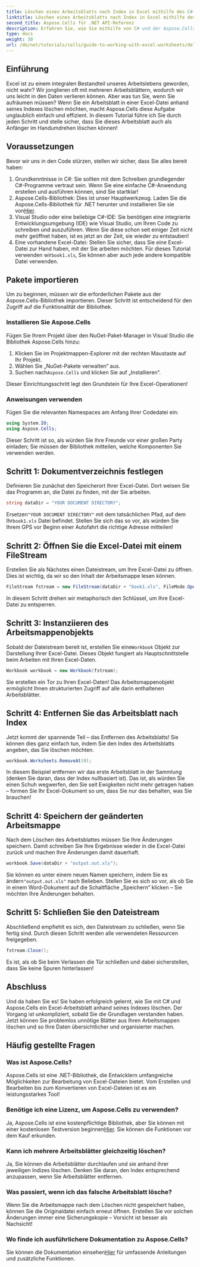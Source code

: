 ```yaml
---
title: Löschen eines Arbeitsblatts nach Index in Excel mithilfe des C#-Tutorials
linktitle: Löschen eines Arbeitsblatts nach Index in Excel mithilfe des C#-Tutorials
second_title: Aspose.Cells für .NET API-Referenz
description: Erfahren Sie, wie Sie mithilfe von C# und der Aspose.Cells-Bibliothek ein bestimmtes Arbeitsblatt anhand seines Indexes effizient aus einer Excel-Datei löschen. Folgen Sie diesem einfachen Schritt-für-Schritt-Tutorial.
type: docs
weight: 30
url: /de/net/tutorials/cells/guide-to-working-with-excel-worksheets/delete-worksheet-by-index-excel-csharp-tutorial/
---
```

## Einführung

Excel ist zu einem integralen Bestandteil unseres Arbeitslebens geworden, nicht wahr? Wir jonglieren oft mit mehreren Arbeitsblättern, wodurch wir uns leicht in den Daten verlieren können. Aber was tun Sie, wenn Sie aufräumen müssen? Wenn Sie ein Arbeitsblatt in einer Excel-Datei anhand seines Indexes löschen möchten, macht Aspose.Cells diese Aufgabe unglaublich einfach und effizient. In diesem Tutorial führe ich Sie durch jeden Schritt und stelle sicher, dass Sie dieses Arbeitsblatt auch als Anfänger im Handumdrehen löschen können!

## Voraussetzungen

Bevor wir uns in den Code stürzen, stellen wir sicher, dass Sie alles bereit haben:

1. Grundkenntnisse in C#: Sie sollten mit dem Schreiben grundlegender C#-Programme vertraut sein. Wenn Sie eine einfache C#-Anwendung erstellen und ausführen können, sind Sie startklar!
2.  Aspose.Cells-Bibliothek: Dies ist unser Hauptwerkzeug. Laden Sie die Aspose.Cells-Bibliothek für .NET herunter und installieren Sie sie von[Hier](https://releases.aspose.com/cells/net/).
3. Visual Studio oder eine beliebige C#-IDE: Sie benötigen eine integrierte Entwicklungsumgebung (IDE) wie Visual Studio, um Ihren Code zu schreiben und auszuführen. Wenn Sie diese schon seit einiger Zeit nicht mehr geöffnet haben, ist es jetzt an der Zeit, sie wieder zu entstauben!
4.  Eine vorhandene Excel-Datei: Stellen Sie sicher, dass Sie eine Excel-Datei zur Hand haben, mit der Sie arbeiten möchten. Für dieses Tutorial verwenden wir`book1.xls`, Sie können aber auch jede andere kompatible Datei verwenden.

## Pakete importieren

Um zu beginnen, müssen wir die erforderlichen Pakete aus der Aspose.Cells-Bibliothek importieren. Dieser Schritt ist entscheidend für den Zugriff auf die Funktionalität der Bibliothek.

### Installieren Sie Aspose.Cells

Fügen Sie Ihrem Projekt über den NuGet-Paket-Manager in Visual Studio die Bibliothek Aspose.Cells hinzu:

1. Klicken Sie im Projektmappen-Explorer mit der rechten Maustaste auf Ihr Projekt.
2. Wählen Sie „NuGet-Pakete verwalten“ aus.
3.  Suchen nach`Aspose.Cells` und klicken Sie auf „Installieren“.

Dieser Einrichtungsschritt legt den Grundstein für Ihre Excel-Operationen!

### Anweisungen verwenden

Fügen Sie die relevanten Namespaces am Anfang Ihrer Codedatei ein:

```csharp
using System.IO;
using Aspose.Cells;
```

Dieser Schritt ist so, als würden Sie Ihre Freunde vor einer großen Party einladen; Sie müssen der Bibliothek mitteilen, welche Komponenten Sie verwenden werden.

## Schritt 1: Dokumentverzeichnis festlegen

Definieren Sie zunächst den Speicherort Ihrer Excel-Datei. Dort weisen Sie das Programm an, die Datei zu finden, mit der Sie arbeiten.

```csharp
string dataDir = "YOUR DOCUMENT DIRECTORY";
```

 Ersetzen`"YOUR DOCUMENT DIRECTORY"` mit dem tatsächlichen Pfad, auf dem Ihr`book1.xls` Datei befindet. Stellen Sie sich das so vor, als würden Sie Ihrem GPS vor Beginn einer Autofahrt die richtige Adresse mitteilen!

## Schritt 2: Öffnen Sie die Excel-Datei mit einem FileStream

Erstellen Sie als Nächstes einen Dateistream, um Ihre Excel-Datei zu öffnen. Dies ist wichtig, da wir so den Inhalt der Arbeitsmappe lesen können.

```csharp
FileStream fstream = new FileStream(dataDir + "book1.xls", FileMode.Open);
```

In diesem Schritt drehen wir metaphorisch den Schlüssel, um Ihre Excel-Datei zu entsperren.

## Schritt 3: Instanziieren des Arbeitsmappenobjekts

 Sobald der Dateistream bereit ist, erstellen Sie eine`Workbook` Objekt zur Darstellung Ihrer Excel-Datei. Dieses Objekt fungiert als Hauptschnittstelle beim Arbeiten mit Ihren Excel-Daten.

```csharp
Workbook workbook = new Workbook(fstream);
```

Sie erstellen ein Tor zu Ihren Excel-Daten! Das Arbeitsmappenobjekt ermöglicht Ihnen strukturierten Zugriff auf alle darin enthaltenen Arbeitsblätter.

## Schritt 4: Entfernen Sie das Arbeitsblatt nach Index

Jetzt kommt der spannende Teil – das Entfernen des Arbeitsblatts! Sie können dies ganz einfach tun, indem Sie den Index des Arbeitsblatts angeben, das Sie löschen möchten. 

```csharp
workbook.Worksheets.RemoveAt(0);
```

In diesem Beispiel entfernen wir das erste Arbeitsblatt in der Sammlung (denken Sie daran, dass der Index nullbasiert ist). Das ist, als würden Sie einen Schuh wegwerfen, den Sie seit Ewigkeiten nicht mehr getragen haben – formen Sie Ihr Excel-Dokument so um, dass Sie nur das behalten, was Sie brauchen!

## Schritt 4: Speichern der geänderten Arbeitsmappe

Nach dem Löschen des Arbeitsblattes müssen Sie Ihre Änderungen speichern. Damit schreiben Sie Ihre Ergebnisse wieder in die Excel-Datei zurück und machen Ihre Änderungen damit dauerhaft.

```csharp
workbook.Save(dataDir + "output.out.xls");
```

 Sie können es unter einem neuen Namen speichern, indem Sie es ändern`"output.out.xls"` nach Belieben. Stellen Sie es sich so vor, als ob Sie in einem Word-Dokument auf die Schaltfläche „Speichern“ klicken – Sie möchten Ihre Änderungen behalten.

## Schritt 5: Schließen Sie den Dateistream

Abschließend empfiehlt es sich, den Dateistream zu schließen, wenn Sie fertig sind. Durch diesen Schritt werden alle verwendeten Ressourcen freigegeben.

```csharp
fstream.Close();
```

Es ist, als ob Sie beim Verlassen die Tür schließen und dabei sicherstellen, dass Sie keine Spuren hinterlassen!

## Abschluss

Und da haben Sie es! Sie haben erfolgreich gelernt, wie Sie mit C# und Aspose.Cells ein Excel-Arbeitsblatt anhand seines Indexes löschen. Der Vorgang ist unkompliziert, sobald Sie die Grundlagen verstanden haben. Jetzt können Sie problemlos unnötige Blätter aus Ihren Arbeitsmappen löschen und so Ihre Daten übersichtlicher und organisierter machen.

## Häufig gestellte Fragen

### Was ist Aspose.Cells?
Aspose.Cells ist eine .NET-Bibliothek, die Entwicklern umfangreiche Möglichkeiten zur Bearbeitung von Excel-Dateien bietet. Vom Erstellen und Bearbeiten bis zum Konvertieren von Excel-Dateien ist es ein leistungsstarkes Tool!

### Benötige ich eine Lizenz, um Aspose.Cells zu verwenden?
 Ja, Aspose.Cells ist eine kostenpflichtige Bibliothek, aber Sie können mit einer kostenlosen Testversion beginnen[Hier](https://releases.aspose.com/). Sie können die Funktionen vor dem Kauf erkunden.

### Kann ich mehrere Arbeitsblätter gleichzeitig löschen?
Ja, Sie können die Arbeitsblätter durchlaufen und sie anhand ihrer jeweiligen Indizes löschen. Denken Sie daran, den Index entsprechend anzupassen, wenn Sie Arbeitsblätter entfernen.

### Was passiert, wenn ich das falsche Arbeitsblatt lösche?
Wenn Sie die Arbeitsmappe nach dem Löschen nicht gespeichert haben, können Sie die Originaldatei einfach erneut öffnen. Erstellen Sie vor solchen Änderungen immer eine Sicherungskopie – Vorsicht ist besser als Nachsicht!

### Wo finde ich ausführlichere Dokumentation zu Aspose.Cells?
 Sie können die Dokumentation einsehen[Hier](https://reference.aspose.com/cells/net/) für umfassende Anleitungen und zusätzliche Funktionen.